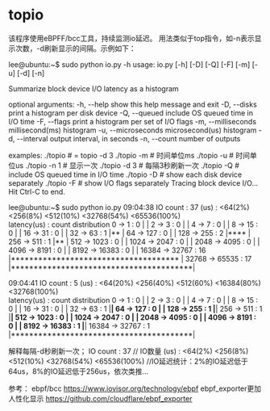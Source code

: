 # topio
该程序使用eBPFF/bcc工具，持续监测io延迟。
用法类似于top指令，如-n表示显示次数，-d刷新显示的间隔。示例如下：

lee@ubuntu:~$ sudo python io.py -h
usage: io.py [-h] [-D] [-Q] [-F] [-m] [-u] [-d] [-n]

Summarize block device I/O latency as a histogram

optional arguments:
  -h, --help          show this help message and exit
  -D, --disks         print a histogram per disk device
  -Q, --queued        include OS queued time in I/O time
  -F, --flags         print a histogram per set of I/O flags
  -m, --milliseconds  millisecond(ms) histogram
  -u, --microseconds  microsecond(us) histogram
  -d, --interval      output interval, in seconds
  -n, --count         number of outputs

examples:
    ./topio            # = topio -d 3
    ./topio -m         # 时间单位ms
    ./topio -u         # 时间单位us
    ./topio -n 1       # 显示一次
    ./topio -d 3       # 每隔3秒刷新一次
    ./topio -Q         # include OS queued time in I/O time
    ./topio -D         # show each disk device separately
    ./topio -F         # show I/O flags separately
Tracing block device I/O... Hit Ctrl-C to end.

lee@ubuntu:~$ sudo python io.py
09:04:38
IO count : 37
(us) :	<64(2%)	<256(8%)	<512(10%)	<32768(54%)	<65536(100%)	
     latency(us)         : count     distribution
         0 -> 1          : 0        |                                        |
         2 -> 3          : 0        |                                        |
         4 -> 7          : 0        |                                        |
         8 -> 15         : 0        |                                        |
        16 -> 31         : 0        |                                        |
        32 -> 63         : 1        |**                                      |
        64 -> 127        : 0        |                                        |
       128 -> 255        : 2        |****                                    |
       256 -> 511        : 1        |**                                      |
       512 -> 1023       : 0        |                                        |
      1024 -> 2047       : 0        |                                        |
      2048 -> 4095       : 0        |                                        |
      4096 -> 8191       : 0        |                                        |
      8192 -> 16383      : 0        |                                        |
     16384 -> 32767      : 16       |*************************************   |
     32768 -> 65535      : 17       |****************************************|

09:04:41
IO count : 5
(us) :	<64(20%)	<256(40%)	<512(60%)	<16384(80%)	<32768(100%)	
     latency(us)         : count     distribution
         0 -> 1          : 0        |                                        |
         2 -> 3          : 0        |                                        |
         4 -> 7          : 0        |                                        |
         8 -> 15         : 0        |                                        |
        16 -> 31         : 0        |                                        |
        32 -> 63         : 1        |****************************************|
        64 -> 127        : 0        |                                        |
       128 -> 255        : 1        |****************************************|
       256 -> 511        : 1        |****************************************|
       512 -> 1023       : 0        |                                        |
      1024 -> 2047       : 0        |                                        |
      2048 -> 4095       : 0        |                                        |
      4096 -> 8191       : 0        |                                        |
      8192 -> 16383      : 1        |****************************************|
     16384 -> 32767      : 1        |****************************************|
    

 解释每隔-d秒刷新一次；
IO count : 37  // IO数量
(us) :	<64(2%)	<256(8%)	<512(10%)	<32768(54%)	<65536(100%)	//IO延迟统计：2%的IO延迟低于64us，8%的IO延迟低于256us，依次类推...

 参考：
 ebpf/bcc https://www.iovisor.org/technology/ebpf
 ebpf_exporter更加人性化显示 https://github.com/cloudflare/ebpf_exporter
